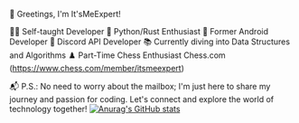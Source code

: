 🚀 Greetings, I'm It'sMeExpert!

👨‍💻 Self-taught Developer
🐍 Python/Rust Enthusiast
📱 Former Android Developer
🤖 Discord API Developer
📚 Currently diving into Data Structures and Algorithms
♟️ Part-Time Chess Enthusiast Chess.com (https://www.chess.com/member/itsmeexpert)

📬 P.S.: No need to worry about the mailbox; I'm just here to share my journey and passion for coding. Let's connect and explore the world of technology together!
[![Anurag's GitHub stats](https://github-readme-stats.vercel.app/api?username=ExpertWasCoding)](https://github.com/ExpertWasCoding/github-readme-stats)
